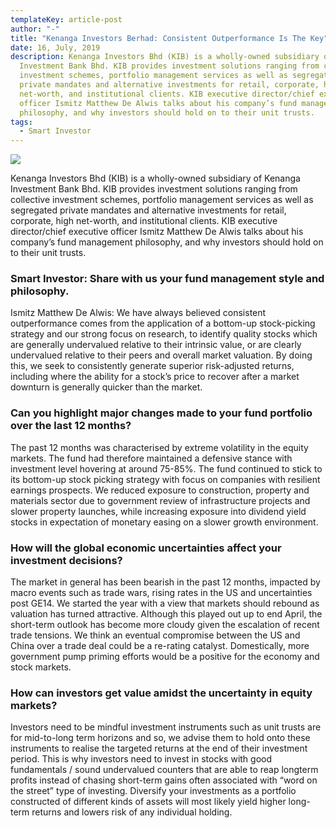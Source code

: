 ```yaml
---
templateKey: article-post
author: "-"
title: "Kenanga Investors Berhad: Consistent Outperformance Is The Key"
date: 16, July, 2019
description: Kenanga Investors Bhd (KIB) is a wholly-owned subsidiary of Kenanga
  Investment Bank Bhd. KIB provides investment solutions ranging from collective
  investment schemes, portfolio management services as well as segregated
  private mandates and alternative investments for retail, corporate, high
  net-worth, and institutional clients. KIB executive director/chief executive
  officer Ismitz Matthew De Alwis talks about his company’s fund management
  philosophy, and why investors should hold on to their unit trusts.
tags:
  - Smart Investor
---
```

![](/img/2019-07-16-smart-investor-fsmone-recommended-ut-awards-2019.png)

Kenanga Investors Bhd (KIB) is a wholly-owned subsidiary of Kenanga Investment Bank Bhd. KIB provides investment solutions ranging from collective investment schemes, portfolio management services as well as segregated private mandates and alternative investments for retail, corporate, high net-worth, and institutional clients. KIB executive director/chief executive officer Ismitz Matthew De Alwis talks about his company’s fund management philosophy, and why investors should hold on to their unit trusts.

### Smart Investor: Share with us your fund management style and philosophy.

Ismitz Matthew De Alwis: We have always believed consistent outperformance comes from the application of a bottom-up stock-picking strategy and our strong focus on research, to identify quality stocks which are generally undervalued relative to their intrinsic value, or are clearly undervalued relative to their peers and overall market valuation. By doing this, we seek to consistently generate superior risk-adjusted returns, including where the ability for a stock’s price to recover after a market downturn is generally quicker than the market.

### Can you highlight major changes made to your fund portfolio over the last 12 months?

The past 12 months was characterised by extreme volatility in the equity markets. The fund had therefore maintained a defensive stance with investment level hovering at around 75-85%. The fund continued to stick to its bottom-up stock picking strategy with focus on companies with resilient earnings prospects. We reduced exposure to construction, property and materials sector due to government review of infrastructure projects and slower property launches, while increasing exposure into dividend yield stocks in expectation of monetary easing on a slower growth environment.

### How will the global economic uncertainties affect your investment decisions?

The market in general has been bearish in the past 12 months, impacted by macro events such as trade wars, rising rates in the US and uncertainties post GE14. We started the year with a view that markets should rebound as valuation has turned attractive. Although this played out up to end April, the short-term outlook has become more cloudy given the escalation of recent trade tensions. We think an eventual compromise between the US and China over a trade deal could be a re-rating catalyst. Domestically, more government pump priming efforts would be a positive for the economy and stock markets.

### How can investors get value amidst the uncertainty in equity markets?

Investors need to be mindful investment instruments such as unit trusts are for mid-to-long term horizons and so, we advise them to hold onto these instruments to realise the targeted returns at the end of their investment period. This is why investors need to invest in stocks with good fundamentals / sound undervalued counters that are able to reap longterm profits instead of chasing short-term gains often associated with “word on the street” type of investing. Diversify your investments as a portfolio constructed of different kinds of assets will most likely yield higher long-term returns and lowers risk of any individual holding.